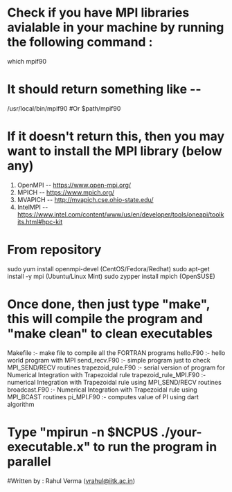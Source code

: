 # Check if you have MPI libraries avialable in your machine by running the following command :
which mpif90
# It should return something like --
/usr/local/bin/mpif90
#Or
$path/mpif90
# If it doesn't return this, then you may want to install the MPI library (below any)
1) OpenMPI  -- https://www.open-mpi.org/
2) MPICH    -- https://www.mpich.org/
3) MVAPICH  -- http://mvapich.cse.ohio-state.edu/
4) IntelMPI -- https://www.intel.com/content/www/us/en/developer/tools/oneapi/toolkits.html#hpc-kit
# From repository
sudo yum install openmpi-devel (CentOS/Fedora/Redhat)
sudo apt-get install -y mpi    (Ubuntu/Linux Mint)
sudo zypper install mpich      (OpenSUSE)

# Once done, then just type "make", this will compile the program and "make clean" to clean executables

Makefile  		:- make file to compile all the FORTRAN programs
hello.F90		:- hello world program with MPI
send_recv.F90		:- simple program just to check MPI_SEND/RECV routines
trapezoid_rule.F90	:- serial version of program for Numerical Integration with Trapezoidal rule
trapezoid_rule_MPI.F90  :- numerical Integration with Trapezoidal rule using MPI_SEND/RECV routines
broadcast.F90		:- Numerical Integration with Trapezoidal rule using MPI_BCAST routines
pi_MPI.F90		:- computes value of PI using dart algorithm

# Type "mpirun -n $NCPUS ./your-executable.x" to run the program in parallel

#Written by : Rahul Verma (vrahul@iitk.ac.in)

